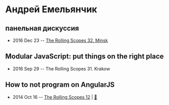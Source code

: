 # Андрей Емельянчик

## панельная дискуссия
- 2016 Dec 23 -- [The Rolling Scopes 32. Minsk](https://www.youtube.com/watch?v=qLxO9Pgx05M)    
## Modular JavaScript: put things on the right place
- 2016 Sep 29 -- The Rolling Scopes 31. Krakow    
## How to not program on AngularJS
- 2014 Oct 16 -- [The Rolling Scopes 12](https://www.youtube.com/watch?v=IDvb3QI98Uc)  | [:notebook:](http://goo.gl/yCbfQz)  
